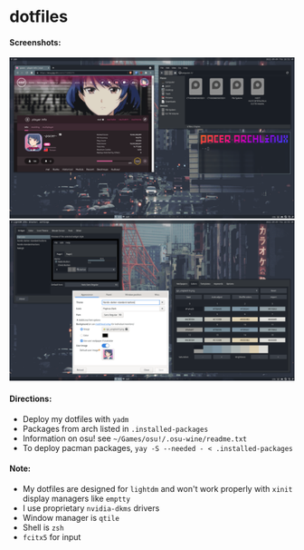 # dotfiles
#### Screenshots:
![alt text](https://github.com/chent7/dotfiles/blob/master/.screenshots/2021-09-09_10-52.png?raw=true)
![alt text](https://github.com/chent7/dotfiles/blob/master/.screenshots/2021-09-09_10-55.png?raw=true)

#### Directions:
- Deploy my dotfiles with `yadm`
- Packages from arch listed in `.installed-packages`
- Information on osu! see `~/Games/osu!/.osu-wine/readme.txt`
- To deploy pacman packages, `yay -S --needed - < .installed-packages`
#### Note:
- My dotfiles are designed for `lightdm` and won't work properly with `xinit` display managers like `emptty`
- I use proprietary `nvidia-dkms` drivers
- Window manager is `qtile`
- Shell is `zsh`
- `fcitx5` for input

